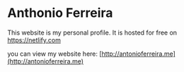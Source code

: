 # Anthonio Ferreira

This website is my personal profile. It is hosted for free on https://netlify.com

you can view my website here: [http://antonioferreira.me](http://antonioferreira.me)